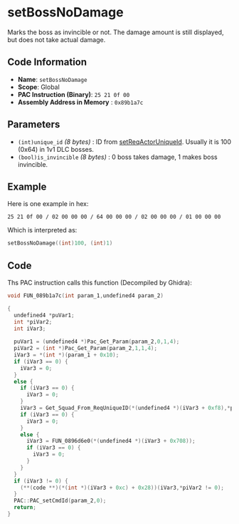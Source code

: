 # setBossNoDamage

Marks the boss as invincible or not. The damage amount is still displayed, but does not take actual damage.

## Code Information

- **Name**: `setBossNoDamage`
- **Scope**: Global
- **PAC Instruction (Binary)**: `25 21 0f 00`
- **Assembly Address in Memory** : `0x89b1a7c`

## Parameters

- `(int)unique_id` *(8 bytes)* : ID from [setReqActorUniqueId](./setreqactoruniqueid.md). Usually it is 100 (0x64) in 1v1 DLC bosses.
- `(bool)is_invincible` *(8 bytes)* : 0 boss takes damage, 1 makes boss invincible.

## Example

Here is one example in hex:

```25 21 0f 00 / 02 00 00 00 / 64 00 00 00 / 02 00 00 00 / 01 00 00 00```

Which is interpreted as:

```c
setBossNoDamage((int)100, (int)1)
```

## Code

Ths PAC instruction calls this function (Decompiled by Ghidra):

```c
void FUN_089b1a7c(int param_1,undefined4 param_2)

{
  undefined4 *puVar1;
  int *piVar2;
  int iVar3;
  
  puVar1 = (undefined4 *)Pac_Get_Param(param_2,0,1,4);
  piVar2 = (int *)Pac_Get_Param(param_2,1,1,4);
  iVar3 = *(int *)(param_1 + 0x10);
  if (iVar3 == 0) {
    iVar3 = 0;
  }
  else {
    if (iVar3 == 0) {
      iVar3 = 0;
    }
    iVar3 = Get_Squad_From_ReqUniqueID(*(undefined4 *)(iVar3 + 0xf8),*puVar1);
    if (iVar3 == 0) {
      iVar3 = 0;
    }
    else {
      iVar3 = FUN_0896d6e0(*(undefined4 *)(iVar3 + 0x708));
      if (iVar3 == 0) {
        iVar3 = 0;
      }
    }
  }
  if (iVar3 != 0) {
    (**(code **)(*(int *)(iVar3 + 0xc) + 0x28))(iVar3,*piVar2 != 0);
  }
  PAC::PAC_setCmdId(param_2,0);
  return;
}
```


